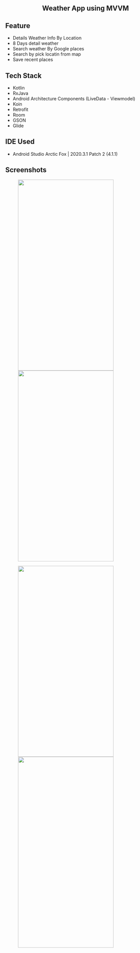 <h2 style="margin-bottom: 0;" align="center">Weather App using MVVM</h2>

## Feature

* Details Weather Info By Location
* 8 Days detail weather
* Search weather By Google places
* Search by pick locatin from map
* Save recent places

## Tech Stack

* Kotlin
* RxJava
* Android Architecture Components (LiveData - Viewmodel)
* Koin
* Retrofit
* Room
* GSON
* Glide

## IDE Used

* Android Studio Arctic Fox | 2020.3.1 Patch 2 (4.1.1)


## Screenshots

<img src="https://i.ibb.co/4ZhYD40/Whats-App-Image-2021-09-09-at-6-52-49-AM-4.jpg" height="600" width="300" hspace="40"><img src="https://i.ibb.co/sVGMKbr/Whats-App-Image-2021-09-09-at-6-52-49-AM-3.jpg" height="600" width="300" hspace="40">

<img src="https://i.ibb.co/BGKNV3v/Whats-App-Image-2021-09-09-at-6-52-49-AM-1.jpg" height="600" width="300" hspace="40"><img src="https://i.ibb.co/Y8D7Jw9/Whats-App-Image-2021-09-09-at-6-52-49-AM-2.jpg" height="600" width="300" hspace="40">